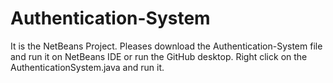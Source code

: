 # Authentication-System
It is the NetBeans Project. 
Pleases download the Authentication-System file and run it on NetBeans IDE or run the GitHub desktop.
Right click on the AuthenticationSystem.java and run it.


